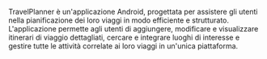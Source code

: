 TravelPlanner è un'applicazione Android, progettata per assistere gli utenti nella pianificazione dei loro viaggi in modo efficiente e strutturato. 
L'applicazione permette agli utenti di aggiungere, modificare e visualizzare itinerari di viaggio dettagliati, cercare e integrare luoghi di interesse e gestire 
tutte le attività correlate ai loro viaggi in un'unica piattaforma.

